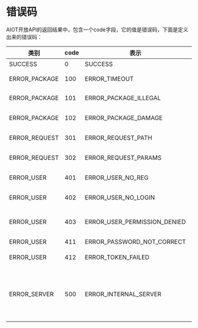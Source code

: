 # 错误码

AIOT开放API的返回结果中，包含一个code字段，它的值是错误码，下面是定义出来的错误码：

| 类别 | code | 表示 | 说明 |
| -- | -- | -- | -- |
| SUCCESS | 0 | SUCCESS | 成功 |
| ERROR_PACKAGE | 100 | ERROR_TIMEOUT | Timeout, 超时 |
| ERROR_PACKAGE | 101 | ERROR_PACKAGE_ILLEGAL | 数据包非法 |
| ERROR_PACKAGE | 102 | ERROR_PACKAGE_DAMAGE | 数据包损坏 |
| ERROR_REQUEST | 301 | ERROR_REQUEST_PATH | 请求路径错误 |
| ERROR_REQUEST | 302 | ERROR_REQUEST_PARAMS | 请求参数错误 |
| ERROR_USER | 401 | ERROR_USER_NO_REG | 用户未注册 |
| ERROR_USER | 402 | ERROR_USER_NO_LOGIN | 用户未登录 |
| ERROR_USER | 403 | ERROR_USER_PERMISSION_DENIED | 拒绝用户访问，没有权限 |
| ERROR_USER | 411 | ERROR_PASSWORD_NOT_CORRECT | 密码错误 |
| ERROR_USER | 412 | ERROR_TOKEN_FAILED | Token失效 |
| ERROR_SERVER | 500 | ERROR_INTERNAL_SERVER | Server Error 服务器出错，服务器处理中出错 |